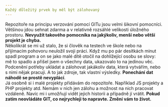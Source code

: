 ```yaml
---
Každý důležitý prvek by měl být zálohovaný
---
```


Repozitoře na principu verzování pomocí GITu jsou velmi šikovní pomocníci. Většinou jdou sehnat zdarma a v relativně rozsáhlé velikosti úložného prostoru. **Nevyužít takového pomocníka na jakýkoliv, menší nebo větší projekt je chyba.**
<br>
Několikrát se mi už stalo, že si člověk na testech ve škole nebo na přijímacím pohovoru neuložil svoji práci. Když mu po pár desítkách minut spadl program a on se jako malé dítě otočil na dohlížející osobu se slovy: mě to spadlo a přišel jsem o všechny data, ukazovalo to na jedinou věc. Podcenění potřeby ukládat a zálohovat jakákoliv data, která vytvářím, nebo s nimi nějak pracuji. A to jak zdroje, tak vlastní výsledky. **Ponechání dat náhodě se prostě nevyplácí**.
<br>
Já osobně si i malé projekty přidávám do repozitoře. Například JS projekty a PHP projekty atd. Nemám v nich jen zálohu a možnost na nich pracovat vzdáleně. Navíc mi i umožňují vidět jejich historii a případně jí vrátit. **Pokud zatím neovládáte GIT, co nejrychleji to napravte. Změní vám to život.**